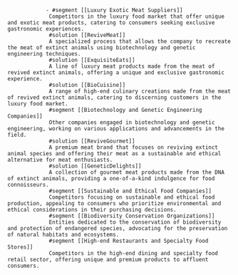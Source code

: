 				- #segment [[Luxury Exotic Meat Suppliers]]
				 Competitors in the luxury food market that offer unique and exotic meat products, catering to consumers seeking exclusive gastronomic experiences.
				 #solution [[ReviveMeat]]
				 A specialized process that allows the company to recreate the meat of extinct animals using biotechnology and genetic engineering techniques.
				 #solution [[ExquisiteEats]]
				 A line of luxury meat products made from the meat of revived extinct animals, offering a unique and exclusive gastronomic experience.
				 #solution [[BioCuisine]]
				 A range of high-end culinary creations made from the meat of revived extinct animals, catering to discerning customers in the luxury food market.
				 #segment [[Biotechnology and Genetic Engineering Companies]]
				 Other companies engaged in biotechnology and genetic engineering, working on various applications and advancements in the field.
				 #solution [[ReviveGourmet]]
				 A premium meat brand that focuses on reviving extinct animal species and offering their meat as a sustainable and ethical alternative for meat enthusiasts.
				 #solution [[GeneticDelights]]
				 A collection of gourmet meat products made from the DNA of extinct animals, providing a one-of-a-kind indulgence for food connoisseurs.
				 #segment [[Sustainable and Ethical Food Companies]]
				 Competitors focusing on sustainable and ethical food production, appealing to consumers who prioritize environmental and ethical considerations in their purchasing decisions.
				 #segment [[Biodiversity Conservation Organizations]]
				 Entities dedicated to the conservation of biodiversity and protection of endangered species, advocating for the preservation of natural habitats and ecosystems.
				 #segment [[High-end Restaurants and Specialty Food Stores]]
				 Competitors in the high-end dining and specialty food retail sector, offering unique and premium products to affluent consumers.


